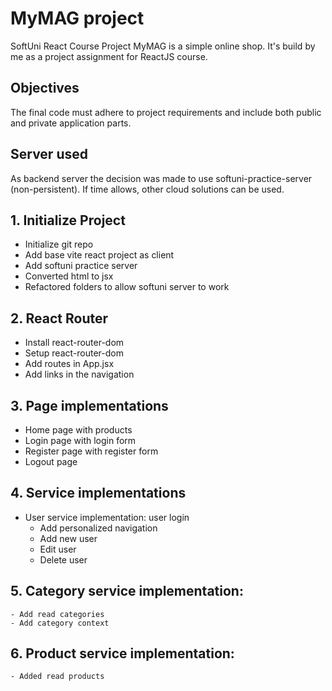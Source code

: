 # MyMAG project 
SoftUni React Course Project
MyMAG is a simple online shop. It's build by me as a project assignment for ReactJS course.

## Objectives

The final code must adhere to project requirements and include both public and private application parts.

## Server used

As backend server the decision was made to use softuni-practice-server (non-persistent). If time allows, other cloud solutions can be used.

## 1. Initialize Project
- Initialize git repo
- Add base vite react project as client
- Add softuni practice server
- Converted html to jsx
- Refactored folders to allow softuni server to work
## 2. React Router
- Install react-router-dom
- Setup react-router-dom
- Add routes in App.jsx
- Add links in the navigation
## 3. Page implementations
- Home page with products
- Login page with login form
- Register page with register form
- Logout page

## 4. Service implementations
- User service implementation: user login
    - Add personalized navigation
    - Add new user
    - Edit user
    - Delete user
## 5. Category service implementation:
    - Add read categories
    - Add category context
## 6. Product service implementation:
    - Added read products 
